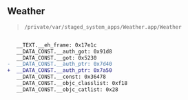 ## Weather

> `/private/var/staged_system_apps/Weather.app/Weather`

```diff

   __TEXT.__eh_frame: 0x17e1c
   __DATA_CONST.__auth_got: 0x91d8
   __DATA_CONST.__got: 0x5230
-  __DATA_CONST.__auth_ptr: 0x7d40
+  __DATA_CONST.__auth_ptr: 0x7a50
   __DATA_CONST.__const: 0x36478
   __DATA_CONST.__objc_classlist: 0xf18
   __DATA_CONST.__objc_catlist: 0x28

```
